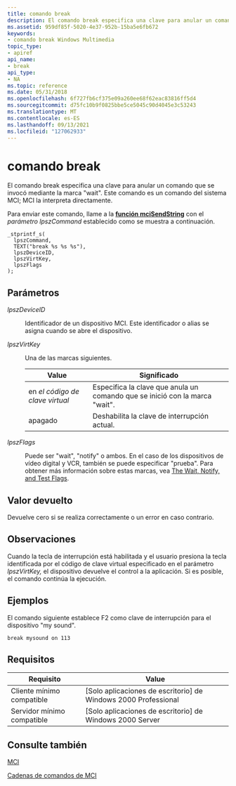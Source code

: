 ```yaml
---
title: comando break
description: El comando break especifica una clave para anular un comando que se invocó mediante \ 0034;wait \ 0034; Bandera. Este comando es un comando del sistema MCI; MCI la interpreta directamente.
ms.assetid: 959df85f-5020-4e37-952b-15ba5e6fb672
keywords:
- comando break Windows Multimedia
topic_type:
- apiref
api_name:
- break
api_type:
- NA
ms.topic: reference
ms.date: 05/31/2018
ms.openlocfilehash: 6f727fb6cf375e09a260ee68f62eac83816ff5d4
ms.sourcegitcommit: d75fc10b9f0825bbe5ce5045c90d4045e3c53243
ms.translationtype: MT
ms.contentlocale: es-ES
ms.lasthandoff: 09/13/2021
ms.locfileid: "127062933"
---
```

# <a name="break-command"></a>comando break

El comando break especifica una clave para anular un comando que se invocó mediante la marca "wait". Este comando es un comando del sistema MCI; MCI la interpreta directamente.

Para enviar este comando, llame a la [**función mciSendString**](/previous-versions//dd757161(v=vs.85)) con el *parámetro lpszCommand* establecido como se muestra a continuación.

``` syntax
_stprintf_s(
  lpszCommand, 
  TEXT("break %s %s %s"), 
  lpszDeviceID, 
  lpszVirtKey, 
  lpszFlags
); 
```

## <a name="parameters"></a>Parámetros

<dl> <dt>

<span id="lpszDeviceID"></span><span id="lpszdeviceid"></span><span id="LPSZDEVICEID"></span>*lpszDeviceID*
</dt> <dd>

Identificador de un dispositivo MCI. Este identificador o alias se asigna cuando se abre el dispositivo.

</dd> <dt>

<span id="lpszVirtKey"></span><span id="lpszvirtkey"></span><span id="LPSZVIRTKEY"></span>*lpszVirtKey*
</dt> <dd>

Una de las marcas siguientes.



| Value                 | Significado                                                                         |
|-----------------------|---------------------------------------------------------------------------------|
| en *el código de clave virtual* | Especifica la clave que anula un comando que se inició con la marca "wait". |
| apagado                   | Deshabilita la clave de interrupción actual.                                                 |



 

</dd> <dt>

<span id="lpszFlags"></span><span id="lpszflags"></span><span id="LPSZFLAGS"></span>*lpszFlags*
</dt> <dd>

Puede ser "wait", "notify" o ambos. En el caso de los dispositivos de vídeo digital y VCR, también se puede especificar "prueba". Para obtener más información sobre estas marcas, vea [The Wait, Notify, and Test Flags](the-wait-notify-and-test-flags.md).

</dd> </dl>

## <a name="return-value"></a>Valor devuelto

Devuelve cero si se realiza correctamente o un error en caso contrario.

## <a name="remarks"></a>Observaciones

Cuando la tecla de interrupción está habilitada y el usuario presiona la tecla identificada por el código de clave virtual especificado en el parámetro *lpszVirtKey,* el dispositivo devuelve el control a la aplicación. Si es posible, el comando continúa la ejecución.

## <a name="examples"></a>Ejemplos

El comando siguiente establece F2 como clave de interrupción para el dispositivo "my sound".

``` syntax
break mysound on 113
```

## <a name="requirements"></a>Requisitos



| Requisito | Value |
|-------------------------------------|------------------------------------------------------------|
| Cliente mínimo compatible<br/> | \[Solo aplicaciones de escritorio\] de Windows 2000 Professional<br/> |
| Servidor mínimo compatible<br/> | \[Solo aplicaciones de escritorio\] de Windows 2000 Server<br/>       |



## <a name="see-also"></a>Consulte también

<dl> <dt>

[MCI](mci.md)
</dt> <dt>

[Cadenas de comandos de MCI](mci-command-strings.md)
</dt> </dl>

 

